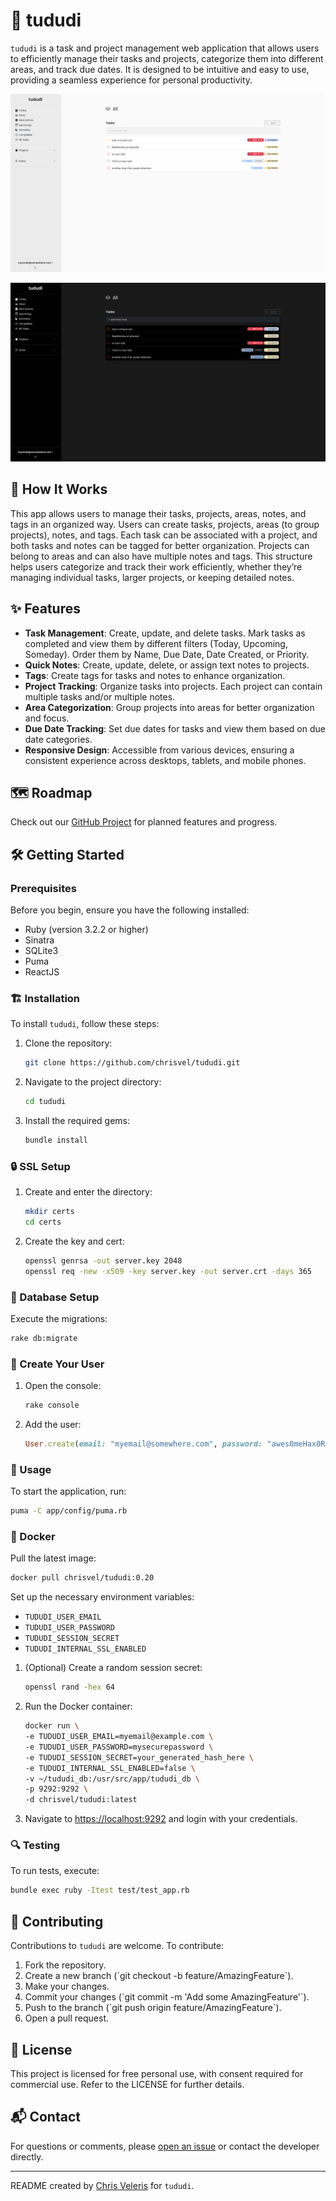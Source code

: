 # 📝 tududi

`tududi` is a task and project management web application that allows users to efficiently manage their tasks and projects, categorize them into different areas, and track due dates. It is designed to be intuitive and easy to use, providing a seamless experience for personal productivity.

![Light Mode Screenshot](screenshots/all-light.png)

![Dark Mode Screenshot](screenshots/all-dark.png)

## 🚀 How It Works

This app allows users to manage their tasks, projects, areas, notes, and tags in an organized way. Users can create tasks, projects, areas (to group projects), notes, and tags. Each task can be associated with a project, and both tasks and notes can be tagged for better organization. Projects can belong to areas and can also have multiple notes and tags. This structure helps users categorize and track their work efficiently, whether they’re managing individual tasks, larger projects, or keeping detailed notes.

## ✨ Features

- **Task Management**: Create, update, and delete tasks. Mark tasks as completed and view them by different filters (Today, Upcoming, Someday). Order them by Name, Due Date, Date Created, or Priority.
- **Quick Notes**: Create, update, delete, or assign text notes to projects.
- **Tags**: Create tags for tasks and notes to enhance organization.
- **Project Tracking**: Organize tasks into projects. Each project can contain multiple tasks and/or multiple notes.
- **Area Categorization**: Group projects into areas for better organization and focus.
- **Due Date Tracking**: Set due dates for tasks and view them based on due date categories.
- **Responsive Design**: Accessible from various devices, ensuring a consistent experience across desktops, tablets, and mobile phones.

## 🗺️ Roadmap

Check out our [GitHub Project](https://github.com/users/chrisvel/projects/2) for planned features and progress.

## 🛠️ Getting Started

### Prerequisites

Before you begin, ensure you have the following installed:
- Ruby (version 3.2.2 or higher)
- Sinatra
- SQLite3
- Puma
- ReactJS

### 🏗 Installation

To install `tududi`, follow these steps:

1. Clone the repository:
   ```bash
   git clone https://github.com/chrisvel/tududi.git
   ```
2. Navigate to the project directory:
   ```bash
   cd tududi
   ```
3. Install the required gems:
   ```bash
   bundle install
   ```

### 🔒 SSL Setup

1. Create and enter the directory:
   ```bash
   mkdir certs
   cd certs
   ```
2. Create the key and cert:
   ```bash
   openssl genrsa -out server.key 2048
   openssl req -new -x509 -key server.key -out server.crt -days 365
   ```

### 📂 Database Setup

Execute the migrations:

```bash 
rake db:migrate 
```

### 👤 Create Your User

1. Open the console:
   ```bash
   rake console
   ```
2. Add the user:
   ```ruby
   User.create(email: "myemail@somewhere.com", password: "awes0meHax0Rp4ssword")
   ```

### 🚀 Usage

To start the application, run:

```bash
puma -C app/config/puma.rb
```

### 🐋 Docker

Pull the latest image:

```bash
docker pull chrisvel/tududi:0.20
```

Set up the necessary environment variables:

- `TUDUDI_USER_EMAIL`
- `TUDUDI_USER_PASSWORD`
- `TUDUDI_SESSION_SECRET`
- `TUDUDI_INTERNAL_SSL_ENABLED`

1. (Optional) Create a random session secret:
    ```bash
    openssl rand -hex 64
    ```

2. Run the Docker container:
    ```bash
    docker run \
    -e TUDUDI_USER_EMAIL=myemail@example.com \
    -e TUDUDI_USER_PASSWORD=mysecurepassword \
    -e TUDUDI_SESSION_SECRET=your_generated_hash_here \
    -e TUDUDI_INTERNAL_SSL_ENABLED=false \
    -v ~/tududi_db:/usr/src/app/tududi_db \
    -p 9292:9292 \
    -d chrisvel/tududi:latest
    ```

3. Navigate to [https://localhost:9292](https://localhost:9292) and login with your credentials.

### 🔍 Testing 

To run tests, execute:

```bash
bundle exec ruby -Itest test/test_app.rb
```

## 🤝 Contributing

Contributions to `tududi` are welcome. To contribute:

1. Fork the repository.
2. Create a new branch (\`git checkout -b feature/AmazingFeature\`).
3. Make your changes.
4. Commit your changes (\`git commit -m 'Add some AmazingFeature'\`).
5. Push to the branch (\`git push origin feature/AmazingFeature\`).
6. Open a pull request.

## 📜 License

This project is licensed for free personal use, with consent required for commercial use. Refer to the LICENSE for further details.

## 📬 Contact

For questions or comments, please [open an issue](https://github.com/chrisvel/tududi/issues) or contact the developer directly.

---

README created by [Chris Veleris](https://github.com/chrisvel) for `tududi`.
